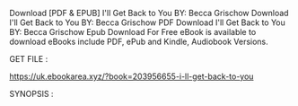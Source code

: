 Download [PDF & EPUB] I'll Get Back to You BY: Becca Grischow Download I'll Get Back to You BY: Becca Grischow PDF Download I'll Get Back to You BY: Becca Grischow Epub Download For Free eBook is available to download eBooks include PDF, ePub and Kindle, Audiobook Versions.

GET FILE :

https://uk.ebookarea.xyz/?book=203956655-i-ll-get-back-to-you

SYNOPSIS : 


